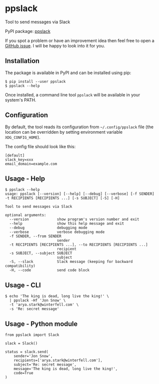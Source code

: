 # ppslack
Tool to send messages via Slack

PyPI package: [ppslack](https://pypi.org/project/ppslack/)

If you spot a problem or have an improvement idea then feel free to open
a [GitHub issue](https://github.com/peterpakos/ppslack/issues). I will be happy to look into it for you.

## Installation
The package is available in PyPI and can be installed using pip:
```
$ pip install --user ppslack
$ ppslack --help
```

Once installed, a command line tool `ppslack` will be available in your system's PATH.

## Configuration
By default, the tool reads its configuration from `~/.config/ppslack` file (the
location can be overridden by setting environment variable `XDG_CONFIG_HOME`).

The config file should look like this:
```
[default]
slack_key=xxx
email_domain=example.com
```

## Usage - Help
```
$ ppslack --help
usage: ppslack [--version] [--help] [--debug] [--verbose] [-f SENDER] -t RECIPIENTS [RECIPIENTS ...] [-s SUBJECT] [-S] [-H]

Tool to send messages via Slack

optional arguments:
  --version             show program's version number and exit
  --help                show this help message and exit
  --debug               debugging mode
  --verbose             verbose debugging mode
  -f SENDER, --from SENDER
                        sender
  -t RECIPIENTS [RECIPIENTS ...], --to RECIPIENTS [RECIPIENTS ...]
                        recipient
  -s SUBJECT, --subject SUBJECT
                        subject
  -S, --slack           Slack message (keeping for backward compatibility)
  -H, --code            send code block
```

## Usage - CLI
```
$ echo 'The king is dead, long live the king!' \
  | ppslack -Hf 'Jon Snow' \
  -t 'arya.stark@winterfell.com' \
  -s 'Re: secret message'
```

## Usage - Python module
```
from ppslack import Slack

slack = Slack()

status = slack.send(
    sender='Jon Snow',
    recipients=['arya.stark@winterfell.com'],
    subject='Re: secret message',
    message='The king is dead, long live the king!',
    code=True
)
```
